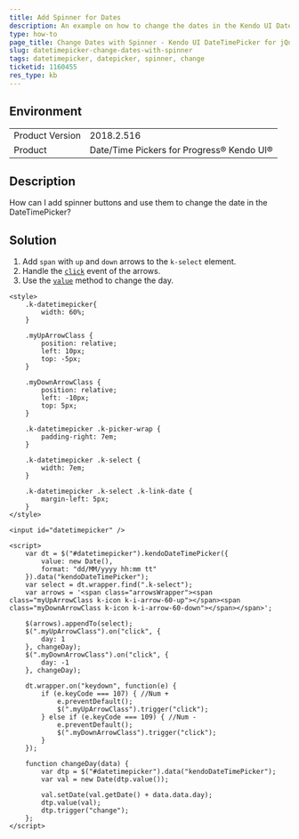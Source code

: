```yaml
---
title: Add Spinner for Dates
description: An example on how to change the dates in the Kendo UI DateTimePicker through a spinner.
type: how-to
page_title: Change Dates with Spinner - Kendo UI DateTimePicker for jQuery
slug: datetimepicker-change-dates-with-spinner
tags: datetimepicker, datepicker, spinner, change
ticketid: 1160455
res_type: kb
---
```


## Environment

<table>
	<tr>
		<td>Product Version</td>
		<td>2018.2.516</td>
	</tr>
	<tr>
		<td>Product</td>
		<td>Date/Time Pickers for Progress® Kendo UI®</td>
	</tr>
</table>

## Description

How can I add spinner buttons and use them to change the date in the DateTimePicker?

## Solution

1. Add `span` with `up` and `down` arrows to the `k-select` element.
1. Handle the [`click`](https://api.jquery.com/click/) event of the arrows.
1. Use the [`value`](https://docs.telerik.com/kendo-ui/api/javascript/ui/datetimepicker/methods/value) method to change the day.

```dojo
<style>
	.k-datetimepicker{
		width: 60%;
	}

    .myUpArrowClass {
        position: relative;
        left: 10px;
        top: -5px;
    }

    .myDownArrowClass {
        position: relative;
        left: -10px;
        top: 5px;
    }

    .k-datetimepicker .k-picker-wrap {
        padding-right: 7em;
    }

    .k-datetimepicker .k-select {
        width: 7em;
    }

    .k-datetimepicker .k-select .k-link-date {
        margin-left: 5px;
    }
</style>

<input id="datetimepicker" />

<script>
    var dt = $("#datetimepicker").kendoDateTimePicker({
        value: new Date(),
        format: "dd/MM/yyyy hh:mm tt"
    }).data("kendoDateTimePicker");
    var select = dt.wrapper.find(".k-select");
    var arrows = '<span class="arrowsWrapper"><span class="myUpArrowClass k-icon k-i-arrow-60-up"></span><span class="myDownArrowClass k-icon k-i-arrow-60-down"></span></span>';

    $(arrows).appendTo(select);
    $(".myUpArrowClass").on("click", {
        day: 1
    }, changeDay);
    $(".myDownArrowClass").on("click", {
        day: -1
    }, changeDay);

    dt.wrapper.on("keydown", function(e) {
        if (e.keyCode === 107) { //Num +
            e.preventDefault();
            $(".myUpArrowClass").trigger("click");
        } else if (e.keyCode === 109) { //Num -
            e.preventDefault();
            $(".myDownArrowClass").trigger("click");
        }
    });

    function changeDay(data) {
        var dtp = $("#datetimepicker").data("kendoDateTimePicker");
        var val = new Date(dtp.value());

        val.setDate(val.getDate() + data.data.day);
        dtp.value(val);
        dtp.trigger("change");
    };
</script>
```
